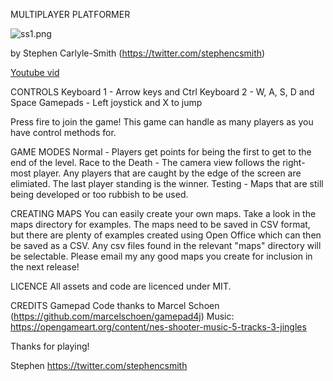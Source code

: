MULTIPLAYER PLATFORMER

![ss1.png](https://bitbucket.org/repo/ekk78oE/images/400426500-ss1.png)

by Stephen Carlyle-Smith (https://twitter.com/stephencsmith)

[Youtube vid](https://www.youtube.com/watch?v=gKTC4e8nbpw)


CONTROLS
Keyboard 1 - Arrow keys and Ctrl
Keyboard 2 - W, A, S, D and Space
Gamepads - Left joystick and X to jump

Press fire to join the game!  This game can handle as many players as you have control methods for.


GAME MODES
Normal - Players get points for being the first to get to the end of the level.
Race to the Death - The camera view follows the right-most player.  Any players that are caught by the edge of the screen are elimiated.  The last player standing is the winner.
Testing - Maps that are still being developed or too rubbish to be used.


CREATING MAPS
You can easily create your own maps.  Take a look in the maps directory for examples.  The maps need to be saved in CSV format, but there are plenty of examples created using Open Office which can then be saved as a CSV.  Any csv files found in the relevant "maps" directory will be selectable.  Please email my any good maps you create for inclusion in the next release!


LICENCE
All assets and code are licenced under MIT.


CREDITS
Gamepad Code thanks to Marcel Schoen (https://github.com/marcelschoen/gamepad4j)
Music: https://opengameart.org/content/nes-shooter-music-5-tracks-3-jingles


Thanks for playing!

Stephen
https://twitter.com/stephencsmith